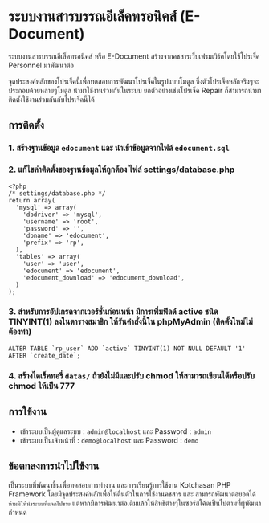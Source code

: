# ระบบงานสารบรรณอีเล็คทรอนิคส์ (E-Document)
ระบบงานสารบรรณอีเล็คทรอนิคส์ หรือ E-Document สร้างจากคชสารเว็บเฟรมเวิร์คโดยใช้โปรเจ็ค Personnel มาพัฒนาต่อ

จุดประสงค์หลักของโปรเจ็คนี้เพื่อทดสอบการพัฒนาโปรเจ็คในรูปแบบโมดูล ซึ่งตัวโปรเจ็คหลักจริงๆจะประกอบด้วยหลายๆโมดูล
นำมาใช้งานร่วมกันในระบบ ยกตัวอย่างเช่นโปรเจ็ค Repair ก็สามารถนำมาติดตั้งใช้งานร่วมกันกับโปรเจ็คนี้ได้

## การติดตั้ง
### 1. สร้างฐานข้อมูล ```edocument``` และ นำเข้าข้อมูลจากไฟล์ ```edocument.sql```
### 2. แก้ไขค่าติดตั้งของฐานข้อมูลให้ถูกต้อง ไฟล์ settings/database.php

```
<?php
/* settings/database.php */
return array(
  'mysql' => array(
    'dbdriver' => 'mysql',
    'username' => 'root',
    'password' => '',
    'dbname' => 'edocument',
    'prefix' => 'rp',
  ),
  'tables' => array(
    'user' => 'user',
    'edocument' => 'edocument',
    'edocument_download' => 'edocument_download',
  )
);
```

### 3. สำหรับการอัปเกรดจากเวอร์ชั่นก่อนหน้า มีการเพิ่มฟิลด์ active ชนิด TINYINT(1) ลงในตารางสมาชิก ให้รันคำสั่งนี้ใน phpMyAdmin (ติดตั้งใหม่ไม่ต้องทำ)

```
ALTER TABLE `rp_user` ADD `active` TINYINT(1) NOT NULL DEFAULT '1' AFTER `create_date`;
```

### 4. สร้างไดเร็คทอรี่ ```datas/``` ถ้ายังไม่มีและปรับ chmod ให้สามารถเขียนได้หรือปรับ chmod ให้เป็น 777

## การใช้งาน
* เข้าระบบเป็นผู้ดูแลระบบ : ```admin@localhost``` และ Password : ```admin```
* เข้าระบบเป็นเจ้าหน้าที่ : ```demo@localhost``` และ Password : ```demo```

## ข้อตกลงการนำไปใช้งาน
เป็นระบบที่พัฒนาขึ้นเพื่อทดสอบการทำงาน และการเรียนรู้การใช้งาน Kotchasan PHP Framework
โดยมีจุดประสงค์หลักเพื่อให้ตื่นตัวในการใช้งานคชสาร และ สามารถพัฒนาต่อยอดได้ ```ห้ามมิให้นำระบบที่แจกไปขาย```
แต่หากมีการพัฒนาต่อเติมแล้วให้สิทธิต่างๆในซอร์สโค้ดเป็นไปตามที่ผู้พัฒนากำหนด